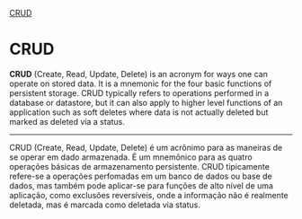 [CRUD](https://developer.mozilla.org/en-US/docs/Glossary/CRUD)

# CRUD

**CRUD** (Create, Read, Update, Delete) is an acronym for ways one can operate on stored data. It is a mnemonic for the four basic functions of persistent storage.  CRUD typically refers to operations performed in a database or datastore, but it can also apply to higher level functions of an application such as soft deletes where data is not actually deleted but marked as deleted via a status.

***

CRUD (Create, Read, Update, Delete) é um acrônimo para as maneiras de se operar em dado armazenada. É um mnemônico para as quatro operações básicas de armazenamento persistente. CRUD tipicamente refere-se a operações perfomadas em um banco de dados ou base de dados, mas também pode aplicar-se para funções de alto nível de uma aplicação, como exclusões reversíveis, onde a informação não é realmente deletada, mas é marcada como deletada via status.